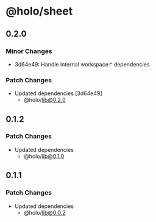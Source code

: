 # @holo/sheet

## 0.2.0

### Minor Changes

- 3d64e49: Handle internal workspace:^ dependencies

### Patch Changes

- Updated dependencies [3d64e49]
  - @holo/lib@0.2.0

## 0.1.2

### Patch Changes

- Updated dependencies
  - @holo/lib@0.1.0

## 0.1.1

### Patch Changes

- Updated dependencies
  - @holo/lib@0.0.2
